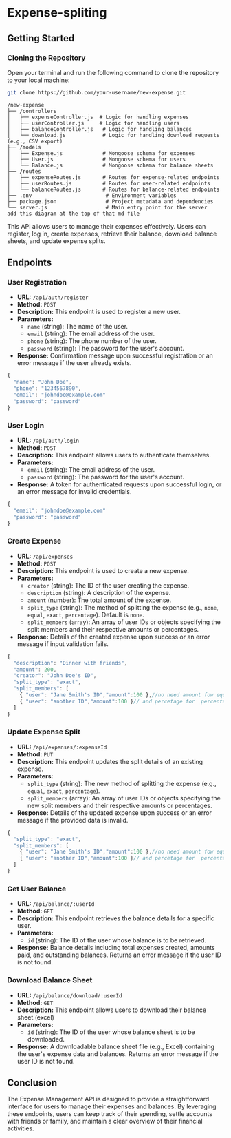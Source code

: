 #  Expense-spliting 

## Getting Started

### Cloning the Repository
Open your terminal and run the following command to clone the repository to your local machine:

```bash
git clone https://github.com/your-username/new-expense.git


```
```
/new-expense
├── /controllers
│   ├── expenseController.js  # Logic for handling expenses
│   ├── userController.js     # Logic for handling users
│   ├── balanceController.js   # Logic for handling balances
│   └── download.js            # Logic for handling download requests (e.g., CSV export)
├── /models
│   ├── Expense.js             # Mongoose schema for expenses
│   ├── User.js                # Mongoose schema for users
│   └── Balance.js             # Mongoose schema for balance sheets
├── /routes
│   ├── expenseRoutes.js       # Routes for expense-related endpoints
│   ├── userRoutes.js          # Routes for user-related endpoints
│   └── balanceRoutes.js       # Routes for balance-related endpoints
├── .env                        # Environment variables
├── package.json                # Project metadata and dependencies
└── server.js                   # Main entry point for the server   add this diagram at the top of that md file
```



This API allows users to manage their expenses effectively. Users can register, log in, create expenses, retrieve their balance, download balance sheets, and update expense splits.

## Endpoints

### User Registration
- **URL:** `/api/auth/register`
- **Method:** `POST`
- **Description:** This endpoint is used to register a new user.
- **Parameters:**
  - `name` (string): The name of the user.
  - `email` (string): The email address of the user.
  - `phone` (string): The phone number of the user.
  - `password` (string): The password for the user's account.
- **Response:** Confirmation message upon successful registration or an error message if the user already exists.

```javascript
{
  "name": "John Doe",
  "phone": "1234567890",
  "email": "johndoe@example.com"
  "password": "password"
}
```



### User Login
- **URL:** `/api/auth/login`
- **Method:** `POST`
- **Description:** This endpoint allows users to authenticate themselves.
- **Parameters:**
  - `email` (string): The email address of the user.
  - `password` (string): The password for the user's account.
- **Response:** A token for authenticated requests upon successful login, or an error message for invalid credentials.

```javascript
{
  "email": "johndoe@example.com"
  "password": "password"
}
```

### Create Expense
- **URL:** `/api/expenses`
- **Method:** `POST`
- **Description:** This endpoint is used to create a new expense.
- **Parameters:**
  - `creator` (string): The ID of the user creating the expense.
  - `description` (string): A description of the expense.
  - `amount` (number): The total amount of the expense.
  - `split_type` (string): The method of splitting the expense (e.g., `none`, `equal`, `exact`, `percentage`). Default is `none`.
  - `split_members` (array): An array of user IDs or objects specifying the split members and their respective amounts or percentages.
- **Response:** Details of the created expense upon success or an error message if input validation fails.

```javascript
{
  "description": "Dinner with friends",
  "amount": 200,
  "creator": "John Doe's ID",
  "split_type": "exact",
  "split_members": [
    { "user": "Jane Smith's ID","amount":100 },//no need amount fow equal
    { "user": "another ID","amount":100 }// and percetage for  percentage
  ]
}

```
### Update Expense Split
- **URL:** `/api/expenses/:expenseId`
- **Method:** `PUT`
- **Description:** This endpoint updates the split details of an existing expense.
- **Parameters:**
  - `split_type` (string): The new method of splitting the expense (e.g., `equal`, `exact`, `percentage`).
  - `split_members` (array): An array of user IDs or objects specifying the new split members and their respective amounts or percentages.
- **Response:** Details of the updated expense upon success or an error message if the provided data is invalid.


```javascript
{
  "split_type": "exact",
  "split_members": [
    { "user": "Jane Smith's ID","amount":100 },//no need amount fow equal
    { "user": "another ID","amount":100 }// and percetage for  percentage
  ]
}

```

 


### Get User Balance
- **URL:** `/api/balance/:userId`
- **Method:** `GET`
- **Description:** This endpoint retrieves the balance details for a specific user.
- **Parameters:**
  - `id` (string): The ID of the user whose balance is to be retrieved.
- **Response:** Balance details including total expenses created, amounts paid, and outstanding balances. Returns an error message if the user ID is not found.





### Download Balance Sheet
- **URL:** `/api/balance/download/:userId`
- **Method:** `GET`
- **Description:** This endpoint allows users to download their balance sheet.(excel)
- **Parameters:**
  - `id` (string): The ID of the user whose balance sheet is to be downloaded.
- **Response:** A downloadable balance sheet file (e.g., Excel) containing the user's expense data and balances. Returns an error message if the user ID is not found.



## Conclusion

The Expense Management API is designed to provide a straightforward interface for users to manage their expenses and balances. By leveraging these endpoints, users can keep track of their spending, settle accounts with friends or family, and maintain a clear overview of their financial activities.
